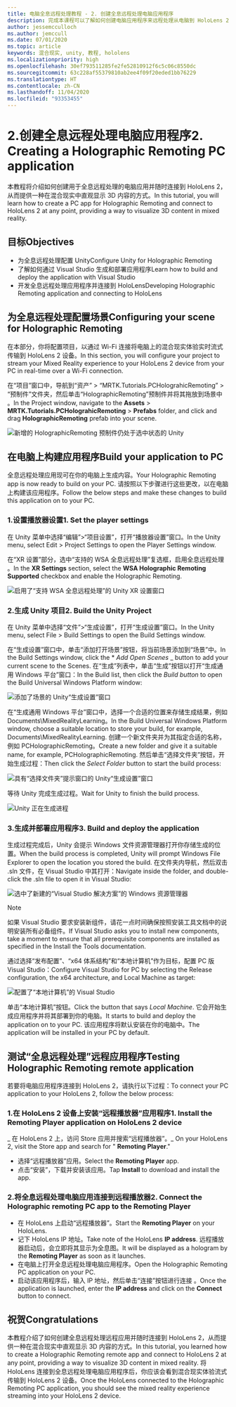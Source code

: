 ```yaml
---
title: 电脑全息远程处理教程 - 2. 创建全息远程处理电脑应用程序
description: 完成本课程可以了解如何创建电脑应用程序来远程处理从电脑到 HoloLens 2 的混合现实体验。
author: jessemcculloch
ms.author: jemccull
ms.date: 07/01/2020
ms.topic: article
keywords: 混合现实, unity, 教程, hololens
ms.localizationpriority: high
ms.openlocfilehash: 30ef793511285fe2fe52810912f6c5c06c8550dc
ms.sourcegitcommit: 63c228af55379810ab2ee4f09f20eded1bb76229
ms.translationtype: HT
ms.contentlocale: zh-CN
ms.lasthandoff: 11/04/2020
ms.locfileid: "93353455"
---
```

# <a name="2-creating-a-holographic-remoting-pc-application"></a><span data-ttu-id="f1f60-105">2.创建全息远程处理电脑应用程序</span><span class="sxs-lookup"><span data-stu-id="f1f60-105">2. Creating a Holographic Remoting PC application</span></span>

<span data-ttu-id="f1f60-106">本教程将介绍如何创建用于全息远程处理的电脑应用并随时连接到 HoloLens 2，从而提供一种在混合现实中直观显示 3D 内容的方式。</span><span class="sxs-lookup"><span data-stu-id="f1f60-106">In this tutorial, you will learn how to create a PC app for Holographic Remoting and connect to HoloLens 2 at any point, providing a way to visualize 3D content in mixed reality.</span></span>

## <a name="objectives"></a><span data-ttu-id="f1f60-107">目标</span><span class="sxs-lookup"><span data-stu-id="f1f60-107">Objectives</span></span>

* <span data-ttu-id="f1f60-108">为全息远程处理配置 Unity</span><span class="sxs-lookup"><span data-stu-id="f1f60-108">Configure Unity for Holographic Remoting</span></span>
* <span data-ttu-id="f1f60-109">了解如何通过 Visual Studio 生成和部署应用程序</span><span class="sxs-lookup"><span data-stu-id="f1f60-109">Learn how to build and deploy the application with Visual Studio</span></span>
* <span data-ttu-id="f1f60-110">开发全息远程处理应用程序并连接到 HoloLens</span><span class="sxs-lookup"><span data-stu-id="f1f60-110">Developing Holographic Remoting application and connecting to HoloLens</span></span>

## <a name="configuring-your-scene-for-holographic-remoting"></a><span data-ttu-id="f1f60-111">为全息远程处理配置场景</span><span class="sxs-lookup"><span data-stu-id="f1f60-111">Configuring your scene for Holographic Remoting</span></span>

<span data-ttu-id="f1f60-112">在本部分，你将配置项目，以通过 Wi-Fi 连接将电脑上的混合现实体验实时流式传输到 HoloLens 2 设备。</span><span class="sxs-lookup"><span data-stu-id="f1f60-112">In this section, you will configure your project to stream your Mixed Reality experience to your HoloLens 2 device from your PC in real-time over a Wi-Fi connection.</span></span>

<span data-ttu-id="f1f60-113">在“项目”窗口中，导航到“资产” > “MRTK.Tutorials.PCHolograhicRemoting” > “预制件”文件夹，然后单击“HolographicRemoting”预制件并将其拖放到场景中   。</span><span class="sxs-lookup"><span data-stu-id="f1f60-113">In the Project window, navigate to the **Assets** > **MRTK.Tutorials.PCHolograhicRemoting** > **Prefabs** folder, and click and drag **HolographicRemoting** prefab into your scene.</span></span>

![新增的 HolographicRemoting 预制件仍处于选中状态的 Unity](images/mrlearning-pc-holographic-remoting/Tutorial2-Section1-Step1-1.png)

## <a name="build-your-application-to-pc"></a><span data-ttu-id="f1f60-115">在电脑上构建应用程序</span><span class="sxs-lookup"><span data-stu-id="f1f60-115">Build your application to PC</span></span>

<span data-ttu-id="f1f60-116">全息远程处理应用现可在你的电脑上生成内容。</span><span class="sxs-lookup"><span data-stu-id="f1f60-116">Your Holographic Remoting app is now ready to build on your PC.</span></span> <span data-ttu-id="f1f60-117">请按照以下步骤进行这些更改，以在电脑上构建该应用程序。</span><span class="sxs-lookup"><span data-stu-id="f1f60-117">Follow the below steps and make these changes to build this application on to your PC.</span></span>

### <a name="1-set-the-player-settings"></a><span data-ttu-id="f1f60-118">1.设置播放器设置</span><span class="sxs-lookup"><span data-stu-id="f1f60-118">1. Set the player settings</span></span>

<span data-ttu-id="f1f60-119">在 Unity 菜单中选择“编辑”>“项目设置”，打开“播放器设置”窗口。</span><span class="sxs-lookup"><span data-stu-id="f1f60-119">In the Unity menu, select Edit > Project Settings to open the Player Settings window.</span></span>

<span data-ttu-id="f1f60-120">在“XR 设置”部分，选中“支持的 WSA 全息远程处理”复选框，启用全息远程处理 。</span><span class="sxs-lookup"><span data-stu-id="f1f60-120">In the **XR Settings** section, select the **WSA Holographic Remoting Supported** checkbox and enable the Holographic Remoting.</span></span>

![启用了“支持 WSA 全息远程处理”的 Unity XR 设置窗口](images/mrlearning-pc-holographic-remoting/Tutorial2-Section2-Step1-1.png)

### <a name="2-build-the-unity-project"></a><span data-ttu-id="f1f60-122">2.生成 Unity 项目</span><span class="sxs-lookup"><span data-stu-id="f1f60-122">2. Build the Unity Project</span></span>

<span data-ttu-id="f1f60-123">在 Unity 菜单中选择“文件”>“生成设置”，打开“生成设置”窗口。</span><span class="sxs-lookup"><span data-stu-id="f1f60-123">In the Unity menu, select File > Build Settings to open the Build Settings window.</span></span>

<span data-ttu-id="f1f60-124">在“生成设置”窗口中，单击“添加打开场景”按钮，将当前场景添加到“场景”中。</span><span class="sxs-lookup"><span data-stu-id="f1f60-124">In the Build Settings window, click the \* *_Add Open Scenes_* _ button to add your current scene to the Scenes.</span></span> <span data-ttu-id="f1f60-125">在“生成”列表中，单击“生成”按钮以打开“生成通用 Windows 平台”窗口：</span><span class="sxs-lookup"><span data-stu-id="f1f60-125">In the Build list, then click the _*_Build button_*_ to open the Build Universal Windows Platform window:</span></span>

![添加了场景的 Unity“生成设置”窗口](images/mrlearning-pc-holographic-remoting/Tutorial2-Section2-Step2-1.png)

<span data-ttu-id="f1f60-127">在“生成通用 Windows 平台”窗口中，选择一个合适的位置来存储生成结果，例如 Documents\MixedRealityLearning。</span><span class="sxs-lookup"><span data-stu-id="f1f60-127">In the Build Universal Windows Platform window, choose a suitable location to store your build, for example, Documents\MixedRealityLearning.</span></span> <span data-ttu-id="f1f60-128">创建一个新文件夹并为其指定合适的名称，例如 PCHolographicRemoting。</span><span class="sxs-lookup"><span data-stu-id="f1f60-128">Create a new folder and give it a suitable name, for example, PCHolographicRemoting.</span></span> <span data-ttu-id="f1f60-129">然后单击“选择文件夹”按钮，开始生成过程：</span><span class="sxs-lookup"><span data-stu-id="f1f60-129">Then click the _*_Select Folder_*_ button to start the build process:</span></span>

![具有“选择文件夹”提示窗口的 Unity“生成设置”窗口](images/mrlearning-pc-holographic-remoting/Tutorial2-Section2-Step2-2.png)

<span data-ttu-id="f1f60-131">等待 Unity 完成生成过程。</span><span class="sxs-lookup"><span data-stu-id="f1f60-131">Wait for Unity to finish the build process.</span></span>

![Unity 正在生成进程](images/mrlearning-pc-holographic-remoting/Tutorial2-Section2-Step2-3.png)

### <a name="3-build-and-deploy-the-application"></a><span data-ttu-id="f1f60-133">3.生成并部署应用程序</span><span class="sxs-lookup"><span data-stu-id="f1f60-133">3. Build and deploy the application</span></span>

<span data-ttu-id="f1f60-134">生成过程完成后，Unity 会提示 Windows 文件资源管理器打开你存储生成的位置。</span><span class="sxs-lookup"><span data-stu-id="f1f60-134">When the build process is completed, Unity will prompt Windows File Explorer to open the location you stored the build.</span></span> <span data-ttu-id="f1f60-135">在文件夹内导航，然后双击 .sln 文件，在 Visual Studio 中其打开：</span><span class="sxs-lookup"><span data-stu-id="f1f60-135">Navigate inside the folder, and double-click the .sln file to open it in Visual Studio:</span></span>

![选中了新建的“Visual Studio 解决方案”的 Windows 资源管理器](images/mrlearning-pc-holographic-remoting/Tutorial2-Section2-Step3-1.png)

> [!NOTE]
> <span data-ttu-id="f1f60-137">如果 Visual Studio 要求安装新组件，请花一点时间确保按照安装工具文档中的说明安装所有必备组件。</span><span class="sxs-lookup"><span data-stu-id="f1f60-137">If Visual Studio asks you to install new components, take a moment to ensure that all prerequisite components are installed as specified in the Install the Tools documentation.</span></span>

<span data-ttu-id="f1f60-138">通过选择“发布配置”、“x64 体系结构”和“本地计算机”作为目标，配置 PC 版 Visual Studio：</span><span class="sxs-lookup"><span data-stu-id="f1f60-138">Configure Visual Studio for PC by selecting the Release configuration, the x64 architecture, and Local Machine as target:</span></span>

![配置了“本地计算机”的 Visual Studio](images/mrlearning-pc-holographic-remoting/Tutorial2-Section2-Step3-2.png)

<span data-ttu-id="f1f60-140">单击“本地计算机”按钮。</span><span class="sxs-lookup"><span data-stu-id="f1f60-140">Click the button that says _*_Local Machine_*_.</span></span> <span data-ttu-id="f1f60-141">它会开始生成应用程序并将其部署到你的电脑。</span><span class="sxs-lookup"><span data-stu-id="f1f60-141">It starts to build and deploy the application on to your PC.</span></span> <span data-ttu-id="f1f60-142">该应用程序将默认安装在你的电脑中。</span><span class="sxs-lookup"><span data-stu-id="f1f60-142">The application will be installed in your PC by default.</span></span>

## <a name="testing-holographic-remoting-remote-application"></a><span data-ttu-id="f1f60-143">测试“全息远程处理”远程应用程序</span><span class="sxs-lookup"><span data-stu-id="f1f60-143">Testing Holographic Remoting remote application</span></span>

<span data-ttu-id="f1f60-144">若要将电脑应用程序连接到 HoloLens 2，请执行以下过程：</span><span class="sxs-lookup"><span data-stu-id="f1f60-144">To connect your PC application to your HoloLens 2, follow the below process:</span></span>

### <a name="1-install-the-remoting-player-application-on-hololens-2-device"></a><span data-ttu-id="f1f60-145">1.在 HoloLens 2 设备上安装“远程播放器”应用程序</span><span class="sxs-lookup"><span data-stu-id="f1f60-145">1. Install the Remoting Player application on HoloLens 2 device</span></span>

<span data-ttu-id="f1f60-146">_ 在 HoloLens 2 上，访问 Store 应用并搜索“远程播放器”。</span><span class="sxs-lookup"><span data-stu-id="f1f60-146">_ On your HoloLens 2, visit the Store app and search for " **Remoting Player**."</span></span>
* <span data-ttu-id="f1f60-147">选择“远程播放器”应用。</span><span class="sxs-lookup"><span data-stu-id="f1f60-147">Select the **Remoting Player** app.</span></span>
* <span data-ttu-id="f1f60-148">点击“安装”，下载并安装该应用。</span><span class="sxs-lookup"><span data-stu-id="f1f60-148">Tap **Install** to download and install the app.</span></span>

### <a name="2-connect-the-holographic-remoting-pc-app-to-the-remoting-player"></a><span data-ttu-id="f1f60-149">2.将全息远程处理电脑应用连接到远程播放器</span><span class="sxs-lookup"><span data-stu-id="f1f60-149">2. Connect the Holographic remoting PC app to the Remoting Player</span></span>

* <span data-ttu-id="f1f60-150">在 HoloLens 上启动“远程播放器”。</span><span class="sxs-lookup"><span data-stu-id="f1f60-150">Start the **Remoting Player** on your HoloLens.</span></span>
* <span data-ttu-id="f1f60-151">记下 HoloLens IP 地址。</span><span class="sxs-lookup"><span data-stu-id="f1f60-151">Take note of the HoloLens **IP address**.</span></span> <span data-ttu-id="f1f60-152">远程播放器启动后，会立即将其显示为全息图。</span><span class="sxs-lookup"><span data-stu-id="f1f60-152">It will be displayed as a hologram by the **Remoting Player** as soon as it launches.</span></span>
* <span data-ttu-id="f1f60-153">在电脑上打开全息远程处理电脑应用程序。</span><span class="sxs-lookup"><span data-stu-id="f1f60-153">Open the Holographic Remoting PC application on your PC.</span></span>
* <span data-ttu-id="f1f60-154">启动该应用程序后，输入 IP 地址，然后单击“连接”按钮进行连接 。</span><span class="sxs-lookup"><span data-stu-id="f1f60-154">Once the application is launched, enter the **IP address** and click on the **Connect**  button to connect.</span></span>

## <a name="congratulations"></a><span data-ttu-id="f1f60-155">祝贺</span><span class="sxs-lookup"><span data-stu-id="f1f60-155">Congratulations</span></span>

<span data-ttu-id="f1f60-156">本教程介绍了如何创建全息远程处理远程应用并随时连接到 HoloLens 2，从而提供一种在混合现实中直观显示 3D 内容的方式。</span><span class="sxs-lookup"><span data-stu-id="f1f60-156">In this tutorial, you learned how to create a Holographic Remoting remote app and connect to HoloLens 2 at any point, providing a way to visualize 3D content in mixed reality.</span></span> <span data-ttu-id="f1f60-157">将 HoloLens 连接到全息远程处理电脑应用程序后，你应该会看到混合现实体验流式传输到 HoloLens 2 设备。</span><span class="sxs-lookup"><span data-stu-id="f1f60-157">Once the HoloLens connected to the Holographic Remoting PC application, you should see the mixed reality experience streaming into your HoloLens 2 device.</span></span>
